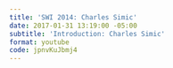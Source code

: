 ```yaml
---
title: 'SWI 2014: Charles Simic'
date: 2017-01-31 13:19:00 -05:00
subtitle: 'Introduction: Charles Simic'
format: youtube
code: jpnvKuJbmj4
---
```


